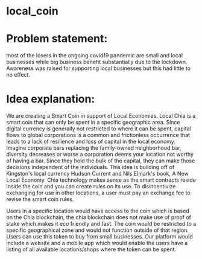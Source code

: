 # local_coin
# Problem statement:
most of the losers in the ongoing covid19 pandemic are small and local businesses while big business benefit substantially due to the lockdown. Awareness was raised for supporting local businesses but this had little to no effect.

# Idea explanation:
We are creating a Smart Coin in support of Local Economies. Local Chia is a smart coin that can only be spent in a specific geographic area. Since digital currency is generally not restricted to where it can be spent, capital flows to global corporations is a common and frictionless occurrence that leads to a lack of resilience and loss of capital in the local economy. Imagine corporate bars replacing the family-owned neighborhood bar, diversity decreases or worse a corporation deems your location not worthy of having a bar. Since they hold the bulk of the capital, they can make those decisions independent of the individuals. This idea is building off of Kingston's local currency Hudson Current and Nils Elmark's book, A New Local Economy. Chia technology makes sense as the smart contracts reside inside the coin and you can create rules on its use. To disincentivize exchanging for use in other locations, a user must pay an exchange fee to revise the smart coin rules.


Users in a specific location would have access to the coin which is based on the Chia blockchain, the chia blockchain does not make use of proof of stake which makes it eco friendly and fast. The coin would be restricted to a specific geographical zone and would not function outside of that region. Users can use this token to buy from small businesses. Our platform would include a website and a mobile app which would enable the users have a listing of all available locations/shops where the token can be spent.
